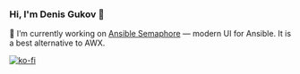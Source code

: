 ### Hi, I'm Denis Gukov 👋

🔭 I’m currently working on [Ansible Semaphore](https://github.com/semaphoreui/semaphore) &mdash; modern UI for Ansible. It is a best alternative to AWX.

[![ko-fi](https://ko-fi.com/img/githubbutton_sm.svg)](https://ko-fi.com/fiftin)
